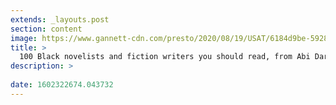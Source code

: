 ```yaml
--- 
extends: _layouts.post 
section: content 
image: https://www.gannett-cdn.com/presto/2020/08/19/USAT/6184d9be-5928-42ac-a543-4e45cf4417d3-Author_Montage.jpg?crop=3018%2C1698%2Cx367%2Cy55&width=1200 
title: > 
  100 Black novelists and fiction writers you should read, from Abi Daré to Zora Neale Hurston 
description: > 
   
date: 1602322674.043732 
--- 
```

